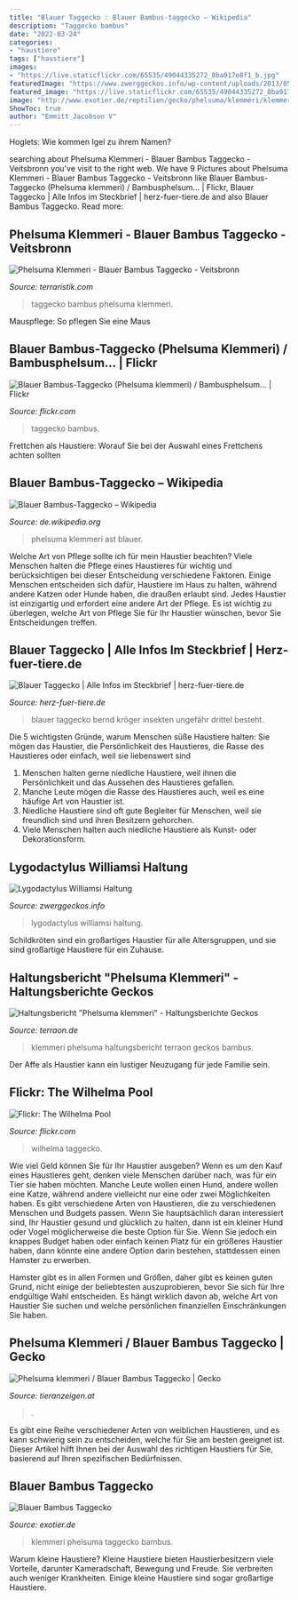 ```yaml
---
title: "Blauer Taggecko : Blauer Bambus-taggecko – Wikipedia"
description: "Taggecko bambus"
date: "2022-03-24"
categories:
- "haustiere"
tags: ["haustiere"]
images:
- "https://live.staticflickr.com/65535/49044335272_8ba917e8f1_b.jpg"
featuredImage: "https://www.zwerggeckos.info/wp-content/uploads/2013/05/lygodactylus-williamsi.jpg"
featured_image: "https://live.staticflickr.com/65535/49044335272_8ba917e8f1_b.jpg"
image: "http://www.exotier.de/reptilien/gecko/phelsuma/klemmeri/klemmeri 2.JPG"
ShowToc: true
author: "Emmitt Jacobson V"
---
```



Hoglets: Wie kommen Igel zu ihrem Namen?

	

		
searching about Phelsuma Klemmeri - Blauer Bambus Taggecko - Veitsbronn you've visit to the right web. We have 9 Pictures about Phelsuma Klemmeri - Blauer Bambus Taggecko - Veitsbronn like Blauer Bambus-Taggecko (Phelsuma klemmeri) / Bambusphelsum… | Flickr, Blauer Taggecko | Alle Infos im Steckbrief | herz-fuer-tiere.de and also Blauer Bambus Taggecko. Read more:
		
    
## Phelsuma Klemmeri - Blauer Bambus Taggecko - Veitsbronn

<img loading=lazy src="https://www.terraristik.com/tb/u/407/98/a916550/Iq2inO1dDLYv.jpg" onerror="this.onerror=null;this.src='https://tse2.mm.bing.net/th?id=OIP.JufKVEPpepUevtGYNEJ-XAHaJ4&amp;pid=15.1';" alt="Phelsuma Klemmeri - Blauer Bambus Taggecko - Veitsbronn">

_Source: terraristik.com_

>taggecko bambus phelsuma klemmeri. 

	

Mauspflege: So pflegen Sie eine Maus

    
## Blauer Bambus-Taggecko (Phelsuma Klemmeri) / Bambusphelsum… | Flickr

<img loading=lazy src="https://live.staticflickr.com/65535/49044335272_8ba917e8f1_b.jpg" onerror="this.onerror=null;this.src='https://tse1.mm.bing.net/th?id=OIP.OdgTvVu5lx29YNh4uiliGwHaLG&amp;pid=15.1';" alt="Blauer Bambus-Taggecko (Phelsuma klemmeri) / Bambusphelsum… | Flickr">

_Source: flickr.com_

>taggecko bambus. 

	

Frettchen als Haustiere: Worauf Sie bei der Auswahl eines Frettchens achten sollten

    
## Blauer Bambus-Taggecko – Wikipedia

<img loading=lazy src="https://upload.wikimedia.org/wikipedia/commons/thumb/4/44/Phelsuma_klemmeri_auf_einem_Ast.jpg/330px-Phelsuma_klemmeri_auf_einem_Ast.jpg" onerror="this.onerror=null;this.src='https://tse1.mm.bing.net/th?id=OIP.m03SzTne_nI6IYHgo4icBAAAAA&amp;pid=15.1';" alt="Blauer Bambus-Taggecko – Wikipedia">

_Source: de.wikipedia.org_

>phelsuma klemmeri ast blauer. 

	

Welche Art von Pflege sollte ich für mein Haustier beachten?
Viele Menschen halten die Pflege eines Haustieres für wichtig und berücksichtigen bei dieser Entscheidung verschiedene Faktoren. Einige Menschen entscheiden sich dafür, Haustiere im Haus zu halten, während andere Katzen oder Hunde haben, die draußen erlaubt sind. Jedes Haustier ist einzigartig und erfordert eine andere Art der Pflege. Es ist wichtig zu überlegen, welche Art von Pflege Sie für Ihr Haustier wünschen, bevor Sie Entscheidungen treffen.

    
## Blauer Taggecko | Alle Infos Im Steckbrief | Herz-fuer-tiere.de

<img loading=lazy src="https://images.herz-fuer-tiere.de/images/_aliases/320w/5/0/0/5/85005-1-de-DE/Blauer_Taggecko-Fotolia_Bernd_Kroeger.jpg" onerror="this.onerror=null;this.src='https://tse4.mm.bing.net/th?id=OIP.AFb18vdrNvjIkyU5obaihwAAAA&amp;pid=15.1';" alt="Blauer Taggecko | Alle Infos im Steckbrief | herz-fuer-tiere.de">

_Source: herz-fuer-tiere.de_

>blauer taggecko bernd kröger insekten ungefähr drittel besteht. 

	

Die 5 wichtigsten Gründe, warum Menschen süße Haustiere halten: Sie mögen das Haustier, die Persönlichkeit des Haustieres, die Rasse des Haustieres oder einfach, weil sie liebenswert sind
1. Menschen halten gerne niedliche Haustiere, weil ihnen die Persönlichkeit und das Aussehen des Haustieres gefallen.
2. Manche Leute mögen die Rasse des Haustieres auch, weil es eine häufige Art von Haustier ist.
3. Niedliche Haustiere sind oft gute Begleiter für Menschen, weil sie freundlich sind und ihren Besitzern gehorchen.
4. Viele Menschen halten auch niedliche Haustiere als Kunst- oder Dekorationsform.

    
## Lygodactylus Williamsi Haltung

<img loading=lazy src="https://www.zwerggeckos.info/wp-content/uploads/2013/05/lygodactylus-williamsi.jpg" onerror="this.onerror=null;this.src='https://tse4.mm.bing.net/th?id=OIP.yTkGs__OlcU62d6__cg9SAHaFj&amp;pid=15.1';" alt="Lygodactylus Williamsi Haltung">

_Source: zwerggeckos.info_

>lygodactylus williamsi haltung. 

	

Schildkröten sind ein großartiges Haustier für alle Altersgruppen, und sie sind großartige Haustiere für ein Zuhause.

    
## Haltungsbericht &quot;Phelsuma Klemmeri&quot; - Haltungsberichte Geckos

<img loading=lazy src="https://www.terraon.de/attachment/35532-klemmeri-099-jpg/" onerror="this.onerror=null;this.src='https://tse1.mm.bing.net/th?id=OIP.QyAwM4TX8sumsgApQXlJbgHaEs&amp;pid=15.1';" alt="Haltungsbericht &quot;Phelsuma klemmeri&quot; - Haltungsberichte Geckos">

_Source: terraon.de_

>klemmeri phelsuma haltungsbericht terraon geckos bambus. 

	

Der Affe als Haustier kann ein lustiger Neuzugang für jede Familie sein.

    
## Flickr: The Wilhelma Pool

<img loading=lazy src="https://live.staticflickr.com/5452/30632412213_c78a002fab.jpg" onerror="this.onerror=null;this.src='https://tse4.mm.bing.net/th?id=OIP.l2qa0d09LmI0CX4-kEzaqQHaFj&amp;pid=15.1';" alt="Flickr: The Wilhelma Pool">

_Source: flickr.com_

>wilhelma taggecko. 

	

Wie viel Geld können Sie für Ihr Haustier ausgeben?
Wenn es um den Kauf eines Haustieres geht, denken viele Menschen darüber nach, was für ein Tier sie haben möchten. Manche Leute wollen einen Hund, andere wollen eine Katze, während andere vielleicht nur eine oder zwei Möglichkeiten haben.
Es gibt verschiedene Arten von Haustieren, die zu verschiedenen Menschen und Budgets passen. Wenn Sie hauptsächlich daran interessiert sind, Ihr Haustier gesund und glücklich zu halten, dann ist ein kleiner Hund oder Vogel möglicherweise die beste Option für Sie. Wenn Sie jedoch ein knappes Budget haben oder einfach keinen Platz für ein größeres Haustier haben, dann könnte eine andere Option darin bestehen, stattdessen einen Hamster zu erwerben.

Hamster gibt es in allen Formen und Größen, daher gibt es keinen guten Grund, nicht einige der beliebtesten auszuprobieren, bevor Sie sich für Ihre endgültige Wahl entscheiden. Es hängt wirklich davon ab, welche Art von Haustier Sie suchen und welche persönlichen finanziellen Einschränkungen Sie haben.

    
## Phelsuma Klemmeri / Blauer Bambus Taggecko | Gecko

<img loading=lazy src="https://bilder.tieranzeigen.at/fotos_zue/zue_800/54497/20210726-103803-rEZFS.jpg" onerror="this.onerror=null;this.src='https://tse3.mm.bing.net/th?id=OIP.g9d_AEuJpDuTGlHp4Y6lUwHaEK&amp;pid=15.1';" alt="Phelsuma klemmeri / Blauer Bambus Taggecko | Gecko">

_Source: tieranzeigen.at_

>. 

	

Es gibt eine Reihe verschiedener Arten von weiblichen Haustieren, und es kann schwierig sein zu entscheiden, welche für Sie am besten geeignet ist. Dieser Artikel hilft Ihnen bei der Auswahl des richtigen Haustiers für Sie, basierend auf Ihren spezifischen Bedürfnissen.

    
## Blauer Bambus Taggecko

<img loading=lazy src="http://www.exotier.de/reptilien/gecko/phelsuma/klemmeri/klemmeri 2.JPG" onerror="this.onerror=null;this.src='https://tse3.mm.bing.net/th?id=OIP.1HKHuuuURn7b4O2to4PuswHaE7&amp;pid=15.1';" alt="Blauer Bambus Taggecko">

_Source: exotier.de_

>klemmeri phelsuma taggecko bambus. 

	

Warum kleine Haustiere?
Kleine Haustiere bieten Haustierbesitzern viele Vorteile, darunter Kameradschaft, Bewegung und Freude. Sie verbreiten auch weniger Krankheiten. Einige kleine Haustiere sind sogar großartige Haustiere.

